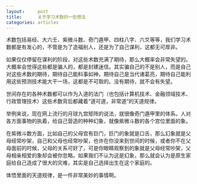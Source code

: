 ```yaml
---
layout:		post
title:		关于学习术数的一些想法
categories:	articles
---
```


 术数包括易经、大六壬、紫微斗数、奇门遁甲、四柱八字、六爻等等，我们学习术数都是有发心的，不管是为了造福别人，还是为了自己谋利，这都无可厚非。

如果仅仅停留在谋利的阶段，对这些术数充满了期待，那么大概率会非常失望的。大概率会觉得这些都是骗人的，都是封建迷信。其实骗自己的不是别人，而是自己对这些术数的期待，期待自己能料事如神，期待自己是当代诸葛亮，期待自己能利用这些预测技术能大干一场，这都是不可取的。没有期待，就不会有失望。

世间存在的各种术数都可以作为入道的法门（也包括计算机技术、金融领域技术、行政管理技术）这些术数背后都藏着“道可道，非常道”的天道规律。

举例来说，现在网上流行的月球九宫矩阵的说法，就很像奇门遁甲里的体系。人对各方面事物的执着，给自己营造的种种幻象，就像紫微斗数的各个宫位里面的象。

在紫微斗数方面，比如自己的父母宫有巨门，巨门的象就是口舌，那么幻象就是父母经常吵架，自己和父母也经常吵架，也许在你没来到世间的时候，或者你不在父母面前的时候，父母的关系可好了，可是你眼睛观察到的象就是父母经常吵架，父母相亲相爱的象却会被你忽略。如果我们不认为这是幻象，那么就会认为是原生家庭给自己造成了很大的灾难，其实是自己选择出生在这个家庭的。

体悟里面的天道规律，是一件非常美妙的事情啊。
